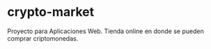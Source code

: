 # crypto-market
Proyecto para Aplicaciones Web. Tienda online en donde se pueden comprar criptomonedas.
